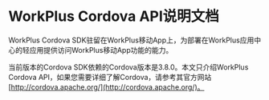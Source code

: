 # WorkPlus Cordova API说明文档

WorkPlus Cordova SDK驻留在WorkPlus移动App上，为部署在WorkPlus应用中心的轻应用提供访问WorkPlus移动App功能的能力。

当前版本的Cordova SDK依赖的Cordova版本是3.8.0。本文只介绍WorkPlus Cordova API，如果您需要详细了解Cordova，请参考其官方网站[http://cordova.apache.org/](http://cordova.apache.org/)。


